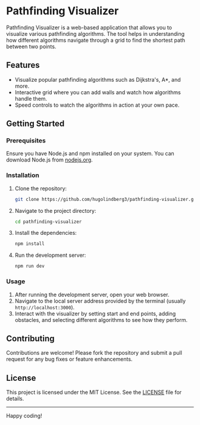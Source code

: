 # Pathfinding Visualizer

Pathfinding Visualizer is a web-based application that allows you to visualize various pathfinding algorithms. The tool helps in understanding how different algorithms navigate through a grid to find the shortest path between two points.

## Features
- Visualize popular pathfinding algorithms such as Dijkstra's, A*, and more.
- Interactive grid where you can add walls and watch how algorithms handle them.
- Speed controls to watch the algorithms in action at your own pace.

## Getting Started

### Prerequisites
Ensure you have Node.js and npm installed on your system. You can download Node.js from [nodejs.org](https://nodejs.org/).

### Installation
1. Clone the repository:
    ```sh
    git clone https://github.com/hugolindberg3/pathfinding-visualizer.git
    ```
2. Navigate to the project directory:
    ```sh
    cd pathfinding-visualizer
    ```
3. Install the dependencies:
    ```sh
    npm install
    ```
4. Run the development server:
    ```sh
    npm run dev
    ```

### Usage
1. After running the development server, open your web browser.
2. Navigate to the local server address provided by the terminal (usually `http://localhost:3000`).
3. Interact with the visualizer by setting start and end points, adding obstacles, and selecting different algorithms to see how they perform.

## Contributing
Contributions are welcome! Please fork the repository and submit a pull request for any bug fixes or feature enhancements.

## License
This project is licensed under the MIT License. See the [LICENSE](LICENSE) file for details.

---

Happy coding!
